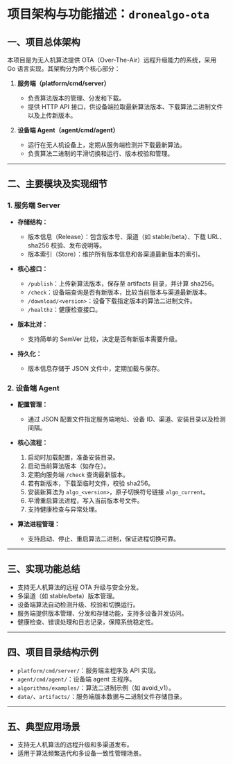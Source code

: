# 项目架构与功能描述：`dronealgo-ota`

## 一、项目总体架构

本项目是为无人机算法提供 OTA（Over-The-Air）远程升级能力的系统，采用 Go 语言实现。其架构分为两个核心部分：

1. **服务端（platform/cmd/server）**
    - 负责算法版本的管理、分发和下载。
    - 提供 HTTP API 接口，供设备端拉取最新算法版本、下载算法二进制文件以及上传新版本。

2. **设备端 Agent（agent/cmd/agent）**
    - 运行在无人机设备上，定期从服务端检测并下载最新算法。
    - 负责算法二进制的平滑切换和运行、版本校验和管理。

---

## 二、主要模块及实现细节

### 1. 服务端 Server

- **存储结构：**
    - 版本信息（Release）：包含版本号、渠道（如 stable/beta）、下载 URL、sha256 校验、发布说明等。
    - 版本索引（Store）：维护所有版本信息和各渠道最新版本的索引。

- **核心接口：**
    - `/publish`：上传新算法版本，保存至 artifacts 目录，并计算 sha256。
    - `/check`：设备端查询是否有新版本，比较当前版本与渠道最新版本。
    - `/download/<version>`：设备下载指定版本的算法二进制文件。
    - `/healthz`：健康检查接口。

- **版本比对：**
    - 支持简单的 SemVer 比较，决定是否有新版本需要升级。

- **持久化：**
    - 版本信息存储于 JSON 文件中，定期加载与保存。

### 2. 设备端 Agent

- **配置管理：**
    - 通过 JSON 配置文件指定服务端地址、设备 ID、渠道、安装目录以及检测间隔。

- **核心流程：**
    1. 启动时加载配置，准备安装目录。
    2. 启动当前算法版本（如存在）。
    3. 定期向服务端 `/check` 查询最新版本。
    4. 若有新版本，下载至临时文件，校验 sha256。
    5. 安装新算法为 `algo_<version>`，原子切换符号链接 `algo_current`。
    6. 平滑重启算法进程，写入当前版本号文件。
    7. 支持健康检查与异常处理。

- **算法进程管理：**
    - 支持启动、停止、重启算法二进制，保证进程切换可靠。

---

## 三、实现功能总结

- 支持无人机算法的远程 OTA 升级与安全分发。
- 多渠道（如 stable/beta）版本管理。
- 设备端算法自动检测升级、校验和切换运行。
- 服务端提供版本管理、分发和存储功能，支持多设备并发访问。
- 健康检查、错误处理和日志记录，保障系统稳定性。

---

## 四、项目目录结构示例

- `platform/cmd/server/`：服务端主程序及 API 实现。
- `agent/cmd/agent/`：设备端 agent 主程序。
- `algorithms/examples/`：算法二进制示例（如 avoid_v1）。
- `data/`、`artifacts/`：服务端版本数据与二进制文件存储目录。

---

## 五、典型应用场景

- 支持无人机算法的远程升级和多渠道发布。
- 适用于算法频繁迭代和多设备一致性管理场景。
